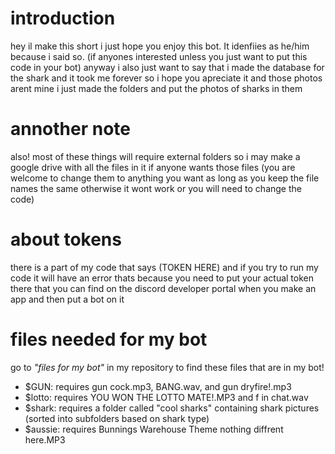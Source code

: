 # introduction
hey il make this short i just hope you enjoy this bot. It idenfiies as he/him because i said so. (if anyones interested unless you just want to put this code in your bot)
anyway i also just want to say that i made the database for the shark and it took me forever so i hope you apreciate it and those photos arent mine i just made the folders and put the photos of sharks in them

# annother note
also! most of these things will require external folders so i may make a google drive with all the files in it if anyone wants those files (you are welcome to change them to anything you want as long as you keep the file names the same otherwise it wont work or you will need to change the code)

# about tokens
there is a part of my code that says (TOKEN HERE) and if you try to run my code it will have an error thats because you need to put your actual token there that you can find on the discord developer portal when you make an app and then put a bot on it 

# files needed for my bot
go to *"files for my bot"* in my repository to find these files that are in my bot!
* $GUN: requires gun cock.mp3, BANG.wav, and gun dryfire!.mp3
* $lotto: requires YOU WON THE LOTTO MATE!.MP3 and f in chat.wav
* $shark: requires a folder called "cool sharks" containing shark pictures (sorted into subfolders based on shark type)
* $aussie: requires Bunnings Warehouse Theme nothing diffrent here.MP3
